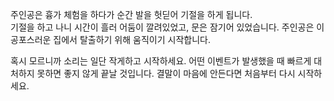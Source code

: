 주인공은 흉가 체험을 하다가 순간 발을 헛딛어 기절을 하게 됩니다.\
기절을 하고 나니 시간이 흘러 어둠이 깔려있었고, 문은 잠기어 있었습니다.
주인공은 이 공포스러운 집에서 탈출하기 위해 움직이기 시작합니다.

혹시 모르니까 소리는 일단 작게하고 시작하세요.
어떤 이벤트가 발생했을 때 빠르게 대처하지 못하면 좋지 않게 끝날 것입니다. 
결말이 마음에 안든다면 처음부터 다시 시작하세요.

